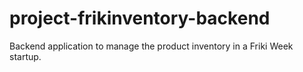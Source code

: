 # project-frikinventory-backend
Backend application to manage the product inventory in a Friki Week startup.
